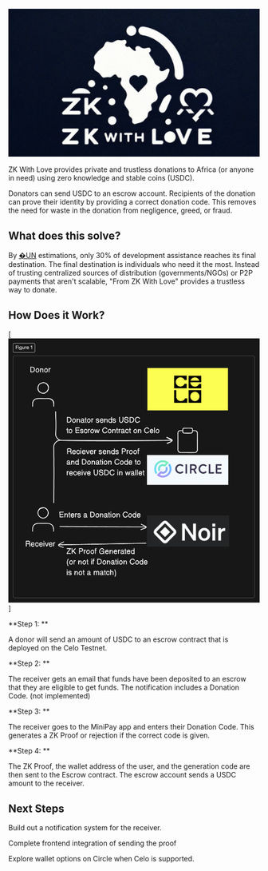 ![Logo](logo.png)

ZK With Love provides private and trustless donations to Africa (or anyone in need) using zero knowledge and stable coins (USDC). 

Donators can send USDC to an escrow account. Recipients of the donation can prove their identity by providing a correct donation code. This removes the need for waste in the donation from negligence, greed, or fraud. 

## What does this solve? 
By [�UN](https://www.un.org/sg/en/content/sg/statement/2012-07-09/secretary-generals-closing-remarks-high-level-panel-accountability) estimations, only 30% of development assistance reaches its final destination.  The final destination is individuals who need it the most. Instead of trusting centralized sources of distribution (governments/NGOs)  or P2P payments that aren't scalable, "From ZK With Love" provides a trustless way to donate. 

## How Does it Work? 


[![Figure 1](figure-1.png)]

**Step 1: **

A donor will send an amount of USDC to an escrow contract that is deployed on the Celo Testnet. 

**Step 2: **

The receiver gets an email that funds have been deposited to an escrow that they are eligible to get funds.  The notification includes a Donation Code. (not implemented) 

**Step 3: **

The receiver goes to the MiniPay app and enters their Donation Code. This generates a ZK Proof or rejection if the correct code is given. 

**Step 4: **

The ZK Proof, the wallet address of the user, and the generation code are then sent to the Escrow contract. The escrow account sends a USDC amount to the receiver. 

## Next Steps 
Build out a notification system for the receiver. 

Complete frontend integration of sending the proof 

Explore wallet options on Circle when Celo is supported. 

